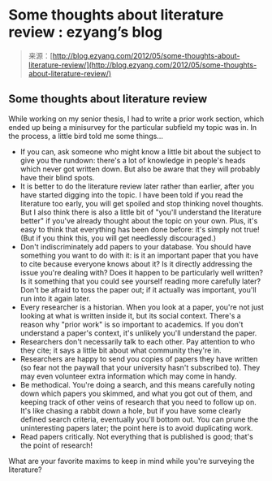 <!--yml
category: 未分类
date: 2024-07-01 18:17:31
-->

# Some thoughts about literature review : ezyang’s blog

> 来源：[http://blog.ezyang.com/2012/05/some-thoughts-about-literature-review/](http://blog.ezyang.com/2012/05/some-thoughts-about-literature-review/)

## Some thoughts about literature review

While working on my senior thesis, I had to write a prior work section, which ended up being a minisurvey for the particular subfield my topic was in. In the process, a little bird told me some things...

*   If you can, ask someone who might know a little bit about the subject to give you the rundown: there's a lot of knowledge in people's heads which never got written down. But also be aware that they will probably have their blind spots.
*   It is better to do the literature review later rather than earlier, after you have started digging into the topic. I have been told if you read the literature too early, you will get spoiled and stop thinking novel thoughts. But I also think there is also a little bit of "you'll understand the literature better" if you've already thought about the topic on your own. Plus, it's easy to think that everything has been done before: it's simply not true! (But if you think this, you will get needlessly discouraged.)
*   Don't indiscriminately add papers to your database. You should have something you want to do with it: is it an important paper that you have to cite because everyone knows about it? Is it directly addressing the issue you're dealing with? Does it happen to be particularly well written? Is it something that you could see yourself reading more carefully later? Don't be afraid to toss the paper out; if it actually was important, you'll run into it again later.
*   Every researcher is a historian. When you look at a paper, you're not just looking at what is written inside it, but its social context. There's a reason why "prior work" is so important to academics. If you don't understand a paper's context, it's unlikely you'll understand the paper.
*   Researchers don't necessarily talk to each other. Pay attention to who they cite; it says a little bit about what community they're in.
*   Researchers are happy to send you copies of papers they have written (so fear not the paywall that your university hasn't subscribed to). They may even volunteer extra information which may come in handy.
*   Be methodical. You're doing a search, and this means carefully noting down which papers you skimmed, and what you got out of them, and keeping track of other veins of research that you need to follow up on. It's like chasing a rabbit down a hole, but if you have some clearly defined search criteria, eventually you'll bottom out. You can prune the uninteresting papers later; the point here is to avoid duplicating work.
*   Read papers critically. Not everything that is published is good; that's the point of research!

What are your favorite maxims to keep in mind while you're surveying the literature?
